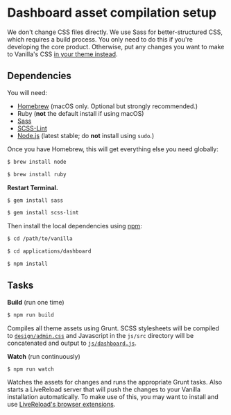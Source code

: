 # Dashboard asset compilation setup

We don't change CSS files directly. We use Sass for better-structured CSS, which requires a build process. You only need to do this if you're developing the core product. Otherwise, put any changes you want to make to Vanilla's CSS [in your theme instead](http://docs.vanillaforums.com/developer/theming/quickstart/).

## Dependencies

You will need:

* [Homebrew](http://brew.sh/) (macOS only. Optional but strongly recommended.)
* Ruby (**not** the default install if using macOS)
* [Sass](http://sass-lang.com/install)
* [SCSS-Lint](https://github.com/brigade/scss-lint)
* [Node.js](http://nodejs.org/download/) (latest stable; do **not** install using `sudo`.)

Once you have Homebrew, this will get everything else you need globally:

```sh
$ brew install node

$ brew install ruby
```

**Restart Terminal.**

```sh
$ gem install sass

$ gem install scss-lint
```

Then install the local dependencies using [npm](http://npmjs.org):

```sh
$ cd /path/to/vanilla

$ cd applications/dashboard

$ npm install
```

## Tasks

__Build__ (run one time)

```sh
$ npm run build
```

Compiles all theme assets using Grunt. SCSS stylesheets will be compiled to [`design/admin.css`](design/admin.css) and Javascript in the `js/src` directory will be concatenated and output to [`js/dashboard.js`](js/dashboard.js).

__Watch__ (run continuously)

```sh
$ npm run watch
```

Watches the assets for changes and runs the appropriate Grunt tasks. Also starts a LiveReload server that will push the changes to your Vanilla installation automatically. To make use of this, you may want to install and use [LiveReload's browser extensions](http://livereload.com/extensions/).
